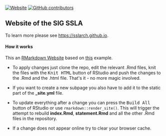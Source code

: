 [![Website](https://img.shields.io/website/https/sslarch.github.io.svg?maxAge=2592000)](https://sslarch.github.io/) [![GitHub contributors](https://img.shields.io/github/contributors/sslarch/sslarch.github.io.svg?maxAge=2592000)](https://github.com/sslarch/sslarch.github.io)

## Website of the SIG SSLA

To learn more please see https://sslarch.github.io.

#### How it works 

This an [RMarkdown Website](http://rmarkdown.rstudio.com/rmarkdown_websites.html) based on [this](https://github.com/rstudio/rmarkdown-website) example.

- To apply changes just clone the repo, edit the relevant .Rmd files, knit the files with the <kbd>Knit HTML</kbd> button of RStudio and push the changes to the .Rmd and the .html file. That's it - no more magic involved.

- If you want to create a new subpage you also have to add it to the static part of the **_site.yml** file.

- To update everything after a change you can press the <kbd>Build All</kbd> button of RStudio or use `rmarkdown::render_site()`. This will trigger the attempt to rebuild **index.Rmd**, **statement.Rmd** and all the other .Rmd files in the repository.

- If a change does not appear online try to clear your browser cache.

